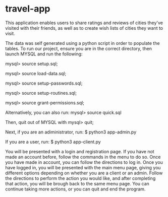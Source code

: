 # travel-app
This application enables users to share ratings and reviews of cities they've 
visited with their friends, as well as to create wish lists of cities 
they want to visit.

The data was self generated using a python script in order to populate the 
tables. To run our project, ensure you are in 
the correct directory, then launch MYSQL and run the following:

mysql> source setup.sql;

mysql> source load-data.sql;

mysql> source setup-passwords.sql;

mysql> source setup-routines.sql;

mysql> source grant-permissions.sql;

Alternatively, you can also run:
mysql> source quick.sql

Then, quit out of MYSQL with 
mysql> quit;

Next, if you are an adiministrator, run:
$ python3 app-admin.py

If you are a user, run:
$ python3 app-client.py

You will be presented with a login and registration page. If you have not made 
an account before, follow the commands in the menu to do so.
Once you have made in account, you can follow the directions to log in. 
Once you have logged in, you will be presented with the main menu page, 
giving you different options depending on whether you are a client or an admin.
Follow the directions to perform the action you would like, and after
completing that action, you will be brough back to the same menu page.
You can continue taking more actions, or you can quit and end the program.